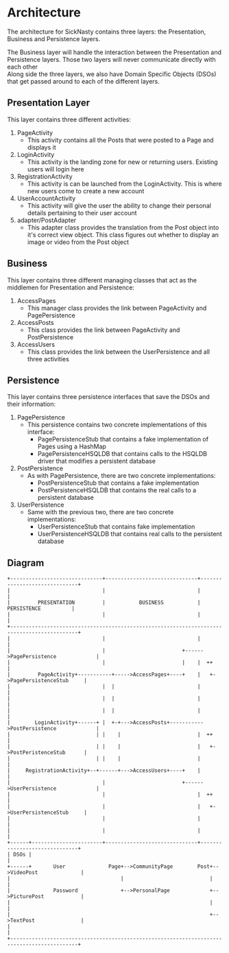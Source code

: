 # Architecture
The architecture for SickNasty contains three layers: the Presentation, Business and Persistence layers.  
  

The Business layer will handle the interaction between the Presentation and Persistence layers. Those two layers will never communicate directly with each other  
Along side the three layers, we also have Domain Specific Objects (DSOs) that get passed around to each of the different layers.  
  
## Presentation Layer
This layer contains three different activities:  
1. PageActivity
    - This activity contains all the Posts that were posted to a Page and displays it
2. LoginActivity
    - This activity is the landing zone for new or returning users. Existing users will login here
3. RegistrationActivity
    - This activity is can be launched from the LoginActivity. This is where new users come to create a new account
3. UserAccountActivity
    - This activity will give the user the ability to change their personal details pertaining to their user account
4. adapter/PostAdapter
    - This adapter class provides the translation from the Post object into it's correct view object. This class figures out whether to display an image or video from the Post object
  
## Business
This layer contains three different managing classes that act as the middlemen for Presentation and Persistence:  
1. AccessPages
    - This manager class provides the link between PageActivity and PagePersistence
2. AccessPosts
    - This class provides the link between PageActivity and PostPersistence
3. AccessUsers
    - This class provides the link between the UserPersistence and all three activities  
  
## Persistence
This layer contains three persistence interfaces that save the DSOs and their information:
1. PagePersistence
    - This persistence contains two concrete implementations of this interface:
        - PagePersistenceStub that contains a fake implementation of Pages using a HashMap
        - PagePersistenceHSQLDB that contains calls to the HSQLDB driver that modifies a persistent database
2. PostPersistence
    - As with PagePersistence, there are two concrete implementations:
        - PostPersistenceStub that contains a fake implementation
        - PostPersistenceHSQLDB that contains the real calls to a persistent database
3. UserPersistence
    - Same with the previous two, there are two concrete implementations:
        - UserPersistenceStub that contains fake implementation
        - UserPersistenceHSQLDB that contains real calls to the persistent database  
  
## Diagram  
```
+------------------------------+------------------------------+------------------------------+
|                              |                              |                              |
|         PRESENTATION         |           BUSINESS           |         PERSISTENCE          |
|                              |                              |                              |
+--------------------------------------------------------------------------------------------+
|                              |                              |                              |
|                              |                         +------>PagePersistence             |
|                              |                         |    |  ++                          |
|         PageActivity+-----------+----->AccessPages+----+    |   +->PagePersistenceStub     |
|                              |  |                           |                              |
|                              |  |                           |                              |
|                              |  |                           |                              |
|        LoginActivity+------+ |  +-+--->AccessPosts+----------->PostPersistence             |
|                            | |    |                         |  ++                          |
|                            | |    |                         |   +->PostPeristenceStub      |
|                            | |    |                         |                              |
|     RegistrationActivity+--+------+--->AccessUsers+----+    |                              |
|                              |                         +------>UserPersistence             |
|                              |                              |  ++                          |
|                              |                              |   +->UserPersistenceStub     |
|                              |                              |                              |
|                              |                              |                              |
+------+-----------------------+------------------------------+------------------------------+
| DSOs |                                                                                     |
+------+       User              Page+-->CommunityPage        Post+-->VideoPost              |
|                                    |                            |                          |
|              Password              +-->PersonalPage             +-->PicturePost            |
|                                                                 |                          |
|                                                                 +-->TextPost               |
|                                                                                            |
+--------------------------------------------------------------------------------------------+
```
